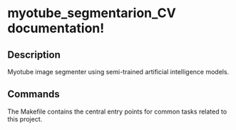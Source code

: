 # myotube_segmentarion_CV documentation!

## Description

Myotube image segmenter using semi-trained artificial intelligence models.

## Commands

The Makefile contains the central entry points for common tasks related to this project.

